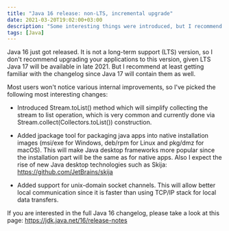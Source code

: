 ```yaml
---
title: "Java 16 release: non-LTS, incremental upgrade"
date: 2021-03-20T19:02:00+03:00
description: "Some interesting things were introduced, but I recommend waiting for Java 17 LTS version"
tags: [Java]
---
```

Java 16 just got released. It is not a long-term support (LTS) version, so I don't recommend upgrading your applications to this version, given LTS Java 17 will be available in late 2021. But I recommend at least getting familiar with the changelog since Java 17 will contain them as well.

Most users won't notice various internal improvements, so I've picked the following most interesting changes:

- Introduced Stream.toList() method which will simplify collecting the stream to list operation, which is very common and currently done via Stream.collect(Collectors.toList()) construction. 

- Added jpackage tool for packaging java apps into native installation images (msi/exe for Windows, deb/rpm for Linux and pkg/dmz for macOS). This will make Java desktop frameworks more popular since the installation part will be the same as for native apps. Also I expect the rise of new Java desktop technologies such as Skija: https://github.com/JetBrains/skija

- Added support for unix-domain socket channels. This will allow better local communication since it is faster than using TCP/IP stack for local data transfers.

If you are interested in the full Java 16 changelog, please take a look at this page: https://jdk.java.net/16/release-notes